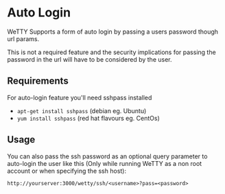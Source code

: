 # Auto Login

WeTTY Supports a form of auto login by passing a users password though url
params.

This is not a required feature and the security implications for passing the
password in the url will have to be considered by the user.

## Requirements

For auto-login feature you'll need sshpass installed

- `apt-get install sshpass` (debian eg. Ubuntu)
- `yum install sshpass` (red hat flavours eg. CentOs)

## Usage

You can also pass the ssh password as an optional query parameter to auto-login
the user like this (Only while running WeTTY as a non root account or when
specifying the ssh host):

`http://yourserver:3000/wetty/ssh/<username>?pass=<password>`

